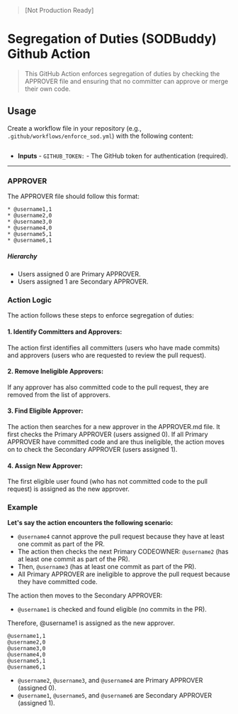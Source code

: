 > [Not Production Ready]


# Segregation of Duties (SODBuddy) Github Action

> This GitHub Action enforces segregation of duties by checking the APPROVER file and ensuring that no committer can approve or merge their own code.

## Usage

Create a workflow file in your repository (e.g., `.github/workflows/enforce_sod.yml`) with the following content:

```yaml
```

- **Inputs** - `GITHUB_TOKEN:` - The GitHub token for authentication (required).


-------

### APPROVER

The APPROVER file should follow this format:

```
* @username1,1
* @username2,0
* @username3,0
* @username4,0
* @username5,1
* @username6,1
```

##### Hierarchy

- Users assigned 0 are Primary APPROVER.
- Users assigned 1 are Secondary APPROVER.


### Action Logic

The action follows these steps to enforce segregation of duties:

#### 1. Identify Committers and Approvers:

The action first identifies all committers (users who have made commits) and approvers (users who are requested to review the pull request).

#### 2. Remove Ineligible Approvers:

If any approver has also committed code to the pull request, they are removed from the list of approvers.

#### 3. Find Eligible Approver:

The action then searches for a new approver in the APPROVER.md file. It first checks the Primary APPROVER (users assigned 0).
If all Primary APPROVER have committed code and are thus ineligible, the action moves on to check the Secondary APPROVER (users assigned 1).

#### 4. Assign New Approver:

The first eligible user found (who has not committed code to the pull request) is assigned as the new approver.


### Example

**Let's say the action encounters the following scenario:**

- `@username4` cannot approve the pull request because they have at least one commit as part of the PR.
- The action then checks the next Primary CODEOWNER: `@username2` (has at least one commit as part of the PR).
- Then, `@username3` (has at least one commit as part of the PR).
- All Primary APPROVER are ineligible to approve the pull request because they have committed code.

The action then moves to the Secondary APPROVER:
- `@username1` is checked and found eligible (no commits in the PR).

Therefore, @username1 is assigned as the new approver.

```
@username1,1
@username2,0
@username3,0
@username4,0
@username5,1
@username6,1
```

- `@username2`, `@username3`, and `@username4` are Primary APPROVER (assigned 0).
- `@username1`, `@username5`, and `@username6` are Secondary APPROVER (assigned 1).


